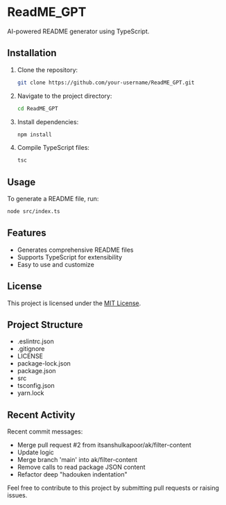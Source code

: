 # ReadME_GPT

AI-powered README generator using TypeScript.

## Installation

1. Clone the repository:
   ```bash
   git clone https://github.com/your-username/ReadME_GPT.git
   ```

2. Navigate to the project directory:
   ```bash
   cd ReadME_GPT
   ```

3. Install dependencies:
   ```bash
   npm install
   ```

4. Compile TypeScript files:
   ```bash
   tsc
   ```

## Usage

To generate a README file, run:
```bash
node src/index.ts
```

## Features

- Generates comprehensive README files
- Supports TypeScript for extensibility
- Easy to use and customize

## License

This project is licensed under the [MIT License](LICENSE).

## Project Structure

- .eslintrc.json
- .gitignore
- LICENSE
- package-lock.json
- package.json
- src
- tsconfig.json
- yarn.lock

## Recent Activity

Recent commit messages:
- Merge pull request #2 from itsanshulkapoor/ak/filter-content
- Update logic
- Merge branch 'main' into ak/filter-content
- Remove calls to read package JSON content
- Refactor deep "hadouken indentation"

Feel free to contribute to this project by submitting pull requests or raising issues.